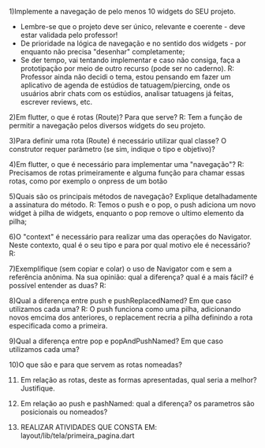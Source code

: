 1)Implemente a navegação de pelo menos 10 widgets do SEU projeto. 
 - Lembre-se que o projeto deve ser único, relevante e coerente - deve estar validada pelo professor!
 - De prioridade na lógica de navegação e no sentido dos widgets - por enquanto não precisa "desenhar" completamente;
 - Se der tempo, vai tentando implementar e caso não consiga, faça a prototipação por meio de outro recurso (pode ser no caderno).
 R: Professor ainda não decidi o tema, estou pensando em fazer um aplicativo de agenda de estúdios de tatuagem/piercing, onde os usuários abrir chats com os estúdios, analisar tatuagens já feitas, escrever reviews, etc.

2)Em flutter, o que é rotas (Route)? Para que serve?
R: Tem a função de permitir a navegação pelos diversos widgets do seu projeto.

3)Para definir uma rota (Route) é necessário utilizar qual classe? O construtor requer parâmetro (se sim, indique o tipo e objetivo)?
	

4)Em flutter, o que é necessário para implementar uma "navegação"?
R: Precisamos de rotas primeiramente e alguma função para chamar essas rotas, como por exemplo o onpress de um botão

5)Quais são os principais métodos de navegação? Explique detalhadamente a assinatura do método.
R: Temos o push e o pop, o push adiciona um novo widget à pilha de widgets, enquanto o pop remove o ultimo elemento da pilha;

6)O "context" é necessário para realizar uma das operações do Navigator. Neste contexto, qual é o seu tipo e para por qual motivo ele é necessário?
R: 

7)Exemplifique (sem copiar e colar) o uso de Navigator com e sem a referência anônima. Na sua opinião: qual a diferença? qual é a mais fácil? é possível entender as duas?
R:

8)Qual a diferença entre push e pushReplacedNamed? Em que caso utilizamos cada uma?
R: O push funciona como uma pilha, adicionando novos emcima dos anteriores, o replacement recria a pilha definindo a rota especificada como a primeira.

9)Qual a diferença entre pop e popAndPushNamed? Em que caso utilizamos cada uma?


10)O que são e para que servem as rotas nomeadas?

11) Em relação as rotas, deste as formas apresentadas, qual seria a melhor? Justifique.

12) Em relação ao push e pashNamed: qual a diferença? os parametros são posicionais ou nomeados?

13) REALIZAR ATIVIDADES QUE CONSTA EM: layout/lib/tela/primeira_pagina.dart

